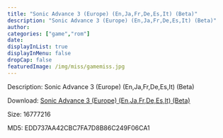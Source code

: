 ```yaml
---
title: "Sonic Advance 3 (Europe) (En,Ja,Fr,De,Es,It) (Beta)"
description: "Sonic Advance 3 (Europe) (En,Ja,Fr,De,Es,It) (Beta)"
author: 
categories: ["game","rom"]
date: 
displayInList: true
displayInMenu: false
dropCap: false
featuredImage: /img/miss/gamemiss.jpg
---
```


Description: Sonic Advance 3 (Europe) (En,Ja,Fr,De,Es,It) (Beta)

Download: <a style="text-decoration:underline;" href="https://mega.nz/#!GOAE3SJB!LMFGx7LQTtwSyZ1zgDHth-4XeJZQ8k2H2RXSCMXbTXQ" target = "_blank" rel = "nofollow" > Sonic Advance 3 (Europe) (En,Ja,Fr,De,Es,It) (Beta)</a>

Size: 16777216

MD5: EDD737AA42CBC7FA7D8B86C249F06CA1

